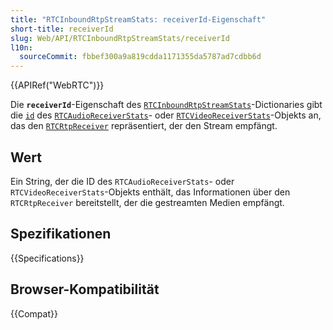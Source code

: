 ```yaml
---
title: "RTCInboundRtpStreamStats: receiverId-Eigenschaft"
short-title: receiverId
slug: Web/API/RTCInboundRtpStreamStats/receiverId
l10n:
  sourceCommit: fbbef300a9a819cdda1171355da5787ad7cdbb6d
---
```


{{APIRef("WebRTC")}}

Die **`receiverId`**-Eigenschaft des [`RTCInboundRtpStreamStats`](/de/docs/Web/API/RTCInboundRtpStreamStats)-Dictionaries gibt die [`id`](/de/docs/Web/API/RTCInboundRtpStreamStats/id) des [`RTCAudioReceiverStats`](/de/docs/Web/API/RTCAudioReceiverStats)- oder [`RTCVideoReceiverStats`](/de/docs/Web/API/RTCVideoReceiverStats)-Objekts an, das den [`RTCRtpReceiver`](/de/docs/Web/API/RTCRtpReceiver) repräsentiert, der den Stream empfängt.

## Wert

Ein String, der die ID des `RTCAudioReceiverStats`- oder `RTCVideoReceiverStats`-Objekts enthält, das Informationen über den `RTCRtpReceiver` bereitstellt, der die gestreamten Medien empfängt.

## Spezifikationen

{{Specifications}}

## Browser-Kompatibilität

{{Compat}}
